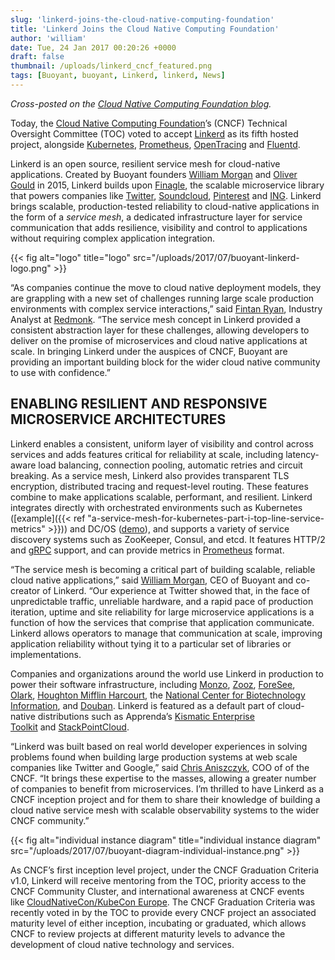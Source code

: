 ```yaml
---
slug: 'linkerd-joins-the-cloud-native-computing-foundation'
title: 'Linkerd Joins the Cloud Native Computing Foundation'
author: 'william'
date: Tue, 24 Jan 2017 00:20:26 +0000
draft: false
thumbnail: /uploads/linkerd_cncf_featured.png
tags: [Buoyant, buoyant, Linkerd, linkerd, News]
---
```


_Cross-posted on the [Cloud Native Computing Foundation
blog](https://www.cncf.io/blog/2017/01/23/linkerd-project-joins-cloud-native-computing-foundation)._

Today, the [Cloud Native Computing Foundation](http://cncf.io/)’s (CNCF)
Technical Oversight Committee (TOC) voted to
accept [Linkerd](https://linkerd.io/) as its fifth hosted project, alongside
[Kubernetes](https://kubernetes.io/),
[Prometheus](https://prometheus.io/), [OpenTracing](https://opentracing.io/) and
[Fluentd](https://www.fluentd.org/).

Linkerd is an open source, resilient service mesh for cloud-native applications.
Created by Buoyant founders [William Morgan](https://twitter.com/wm) and [Oliver
Gould](https://twitter.com/olix0r) in 2015, Linkerd builds
upon [Finagle](http://finagle.github.io/), the scalable microservice library
that powers companies like
[Twitter](https://twitter.com/), [Soundcloud](https://soundcloud.com/),
[Pinterest](https://pinterest.com/) and [ING](https://ing.com/).
Linkerd brings scalable, production-tested reliability to cloud-native
applications in the form of a *service mesh*, a dedicated infrastructure layer
for service communication that adds resilience, visibility and control to
applications without requiring complex application integration.

{{< fig
  alt="logo"
  title="logo"
  src="/uploads/2017/07/buoyant-linkerd-logo.png" >}}

“As companies continue the move to cloud native deployment models, they are
grappling with a new set of challenges running large scale production
environments with complex service interactions,” said [Fintan
Ryan](https://twitter.com/fintanr), Industry Analyst
at [Redmonk](http://redmonk.com/). “The service mesh concept in Linkerd provided
a consistent abstraction layer for these challenges, allowing developers to
deliver on the promise of microservices and cloud native applications at scale.
In bringing Linkerd under the auspices of CNCF, Buoyant are providing an
important building block for the wider cloud native community to use with
confidence.”

## ENABLING RESILIENT AND RESPONSIVE MICROSERVICE ARCHITECTURES

Linkerd enables a consistent, uniform layer of visibility and control across
services and adds features critical for reliability at scale, including
latency-aware load balancing, connection pooling, automatic retries and circuit
breaking. As a service mesh, Linkerd also provides transparent TLS encryption,
distributed tracing and request-level routing. These features combine to make
applications scalable, performant, and resilient. Linkerd integrates directly
with orchestrated environments such as Kubernetes ([example]({{< ref
"a-service-mesh-for-kubernetes-part-i-top-line-service-metrics" >}})) and DC/OS
([demo](https://www.youtube.com/watch?v=3fV7v1gyYms)), and supports a variety of
service discovery systems such as ZooKeeper, Consul, and etcd. It features
HTTP/2 and [gRPC](http://www.grpc.io/) support, and can provide metrics
in [Prometheus](https://prometheus.io/) format.

“The service mesh is becoming a critical part of building scalable, reliable
cloud native applications,” said [William Morgan](https://twitter.com/wm), CEO
of Buoyant and co-creator of Linkerd. “Our experience at Twitter showed that, in
the face of unpredictable traffic, unreliable hardware, and a rapid pace of
production iteration, uptime and site reliability for large microservice
applications is a function of how the services that comprise that application
communicate. Linkerd allows operators to manage that communication at scale,
improving application reliability without tying it to a particular set of
libraries or implementations.

Companies and organizations around the world use Linkerd in production to power
their software infrastructure,
including [Monzo](https://monzo.com/),
[Zooz](https://zooz.com/), [ForeSee](https://foresee.com/),
[Olark](https://olark.com/), [Houghton Mifflin Harcourt](https://hmhco.com/),
the [National Center for Biotechnology Information](https://www.ncbi.nlm.nih.gov/),
and [Douban](https://www.douban.com/). Linkerd is featured as a default part of
cloud-native distributions such as Apprenda’s [Kismatic Enterprise
Toolkit](https://github.com/apprenda/kismatic) and [StackPointCloud](https://stackpoint.io/).

“Linkerd was built based on real world developer experiences in solving problems
found when building large production systems at web scale companies like Twitter
and Google,” said [Chris Aniszczyk](https://twitter.com/cra), COO of of the
CNCF. “It brings these expertise to the masses, allowing a greater number of
companies to benefit from microservices. I’m thrilled to have Linkerd as a CNCF
inception project and for them to share their knowledge of building a cloud
native service mesh with scalable observability systems to the wider CNCF
community.”

{{< fig
  alt="individual instance diagram"
  title="individual instance diagram"
  src="/uploads/2017/07/buoyant-diagram-individual-instance.png" >}}

As CNCF’s first inception level project, under the CNCF Graduation Criteria
v1.0, Linkerd will receive mentoring from the TOC, priority access to the CNCF
Community Cluster, and international awareness at CNCF events
like [CloudNativeCon/KubeCon
Europe](https://www.cncf.io/event/cloudnativecon-europe-2017). The CNCF
Graduation Criteria was recently voted in by the TOC to provide every CNCF
project an associated maturity level of either inception, incubating or
graduated, which allows CNCF to review projects at different maturity levels to
advance the development of cloud native technology and services.
